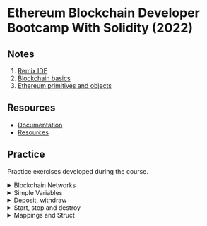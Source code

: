 # Ethereum Blockchain Developer Bootcamp With Solidity (2022)

## Notes

1. [Remix IDE](./notes/remix.md)
2. [Blockchain basics](./notes/blockchain-basics.md)
3. [Ethereum primitives and objects](./notes/primitives-objects.md)

## Resources

-   [Documentation](https://ethereum-blockchain-developer.com/)
-   [Resources](https://docs.google.com/spreadsheets/d/1OO06RZ7vw8-Hij8ZxB68FaRYRtQEz3GifnLDNwW8sTs/edit#gid=1051902784)

## Practice

Practice exercises developed during the course.

<details>
  <summary>Blockchain Networks</summary>

### [FirstSmartContract.sol](./contracts/FirstSmartContract.sol)

-   JavaScript VM(London) deploy 0xd9145CCE52D386f254917e481eB44e9943F39138

![JavaScript VM](./util/images/javaScriptVM.png)

-   Ropsten deploy [0x8346f00379d30Dc3bf7D069C96a65ec6B30ac0EF](https://ropsten.etherscan.io/address/0x8346f00379d30Dc3bf7D069C96a65ec6B30ac0EF)

-   Web3 Provider deploy 0x3dc61BFDa63a4FbA5C9bB5C20a99c97cecb90a9a

![JavaScript VM](./util/images/web3provider.png)

</details>

<details>
  <summary>Simple Variables</summary>

#### [Variables.sol](./contracts/Variables.sol)

#### [RollOver7.sol](./contracts/RollOver7.sol) pragma solidity 0.7.0;

#### [RollOver8.sol](./contracts/RollOver8.sol) pragma solidity ^0.8.1;

</details>

<details>
  <summary>Deposit, withdraw</summary>

#### [SendMoneyExample.sol](./contracts/SendMoneyExample.sol)

</details>

<details>
  <summary>Start, stop and destroy</summary>

#### [StartStopUpdateExample.sol](./contracts/StartStopUpdateExample.sol)

</details>

<details>
  <summary>Mappings and Struct</summary>

#### [SimpleMappingExample.sol](./contracts/SimpleMappingExample.sol)

#### [MappingStructExample.sol](./contracts/MappingStructExample.sol)

</details>
